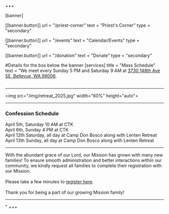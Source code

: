+++

[banner]

  [[banner.button]]
      url = "/priest-corner"
      text = "Priest's Corner"
      type = "secondary"

  [[banner.button]]
      url = "/events"
      text = "Calendar/Events"
      type = "secondary"

  [[banner.button]]
      url = "/donation"
      text = "Donate"
      type = "secondary"

#Details for the box below the banner
[services]
  title = "Mass Schedule"
  text = "We meet every Sunday 5 PM and Saturday 9 AM at [3730 148th Ave SE, Bellevue, WA 98006](https://goo.gl/maps/b7gUDngzcUodwTtS6). <br> <br> <hr> <img src=\"/img/retreat_2025.jpg\" width=\"60%\" height=\"auto\"> <hr> <h3>Confession Schedule</h3>  April 5th, Saturday 10 AM at CTK  &nbsp;<br>April 6th, Sunday 4 PM at CTK  &nbsp;<br>April 12th Saturday, all day at Camp Don Bosco along with Lenten Retreat  &nbsp;<br>April 13th Sunday, all day at Camp Don Bosco along with Lenten Retreat  <hr> With the abundant grace of our Lord, our Mission has grown with many new families!  To ensure smooth administration and better interactions within our community, we kindly request all families to complete their registration with our Mission. <br><br>Please take a few minutes to [register here](https://tinyurl.com/parishonnet). <br> <br>Thank you for being a part of our growing Mission family! <hr>"
+++
